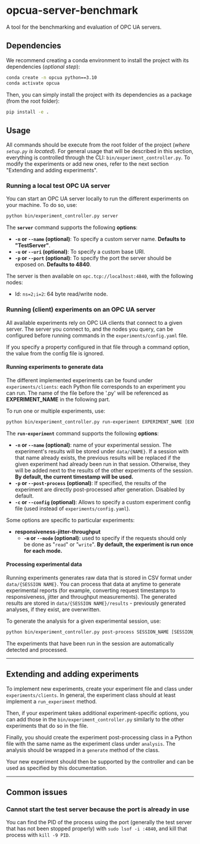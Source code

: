 # opcua-server-benchmark
A tool for the benchmarking and evaluation of OPC UA servers.

## Dependencies
We recommend creating a conda environment to install the project with its dependencies (*optional step*):
```bash
conda create -n opcua python==3.10
conda activate opcua
```
Then, you can simply install the project with its dependencies as a package (from the root folder):
```bash
pip install -e .
```

## Usage
All commands should be execute from the root folder of the project (*where `setup.py` is located*). For general usage that will be described in this section, everything is controlled through the CLI: `bin/experiment_controller.py`. To modify the experiments or add new ones, refer to the next section "Extending and adding experiments".

### Running a local test OPC UA server
You can start an OPC UA server locally to run the different experiments on your machine. To do so, use:
```bash
python bin/experiment_controller.py server
```
The **`server`** command supports the following **options**:

- **`-n` or `--name` (optional)**: To specify a custom server name. **Defaults to "TestServer"**.
- **`-u` or `--uri` (optional)**: To specify a custom base URI.
- **`-p` or `--port` (optional)**: To specify the port the server should be exposed on. **Defaults to 4840**.
  
The server is then available on `opc.tcp://localhost:4840`, with the following nodes:

- Id: `ns=2;i=2`: 64 byte read/write node.


### Running (client) experiments on an OPC UA server
All available experiments rely on OPC UA clients that connect to a given server. The server you connect to, and the nodes you query, can be configured before running commands in the `experiments/config.yaml` file. 

If you specify a property configured in that file through a command option, the value from the config file is ignored.

#### Running experiments to generate data
The different implemented experiments can be found under `experiments/clients`: each Python file corresponds to an experiment you can run. The name of the file before the '.py' will be referenced as **EXPERIMENT_NAME** in the following part. 

To run one or multiple experiments, use:
```bash
python bin/experiment_controller.py run-experiment EXPERIMENT_NAME [EXPERIMENT_NAME2 ...]
```
The **`run-experiment`** command supports the following **options**:

- **`-n` or `--name` (optional)**: name of your experimental session. The experiment's results will be stored under `data/{NAME}`. If a session with that name already exists, the previous results will be replaced if the given experiment had already been run in that session. Otherwise, they will be added next to the results of the other experiments of the session. **By default, the current timestamp will be used.**
- **`-p` or `--post-process` (optional)**: If specified, the results of the experiment are directly post-processed after generation. Disabled by default.
- **`-c` or `--config` (optional)**: Allows to specify a custom experiment config file (used instead of `experiments/config.yaml`). 

Some options are specific to particular experiments:

- **responsiveness-jitter-throughput**
  - **`-m` or `--mode` (optional)**: used to specify if the requests should only be done as "`read`" or "`write`". **By default, the experiment is run once for each mode.**


#### Processing experimental data
Running experiments generates raw data that is stored in CSV format under `data/{SESSION NAME}`. You can process that data at anytime to generate experimental reports (for example, converting request timestamps to responsiveness, jitter and throughput measurements). The generated results are stored in `data/{SESSION NAME}/results` - previously generated analyses, if they exist, are overwritten. 

To generate the analysis for a given experimental session, use:
```bash
python bin/experiment_controller.py post-process SESSION_NAME [SESSION_NAME2 ...]
```
The experiments that have been run in the session are automatically detected and processed.


____
## Extending and adding experiments 
To implement new experiments, create your experiment file and class under `experiments/clients`. In general, the experiment class should at least implement a `run_experiment` method.

Then, if your experiment takes additional experiment-specific options, you can add those in the `bin/experiment_controller.py` similarly to the other experiments that do so in the file. 

Finally, you should create the experiment post-processing class in a Python file with the same name as the experiment class under `analysis`. The analysis should be wrapped in a `generate` method of the class. 

Your new experiment should then be supported by the controller and can be used as specified by this documentation.

____
## Common issues
### Cannot start the test server because the port is already in use
You can find the PID of the process using the port (generally the test server that has not been stopped properly) with `sudo lsof -i :4840`, and kill that process with `kill -9 PID`.
